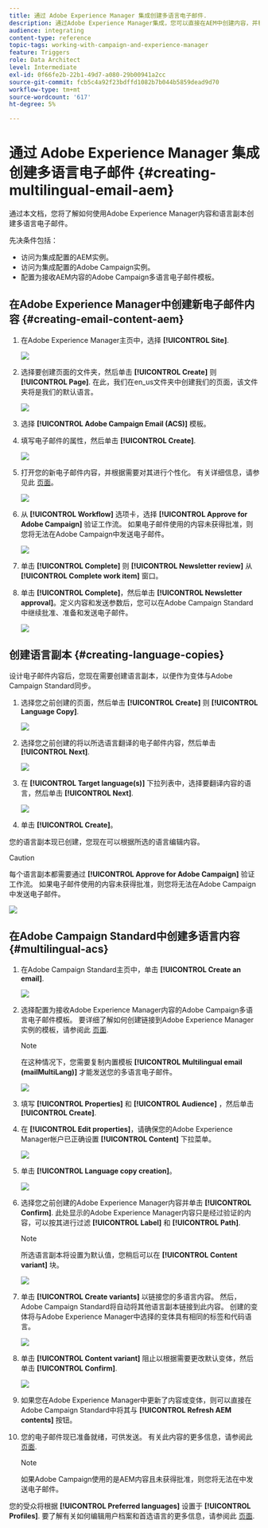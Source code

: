 ```yaml
---
title: 通过 Adobe Experience Manager 集成创建多语言电子邮件.
description: 通过Adobe Experience Manager集成，您可以直接在AEM中创建内容，并稍后在Adobe Campaign中使用它。
audience: integrating
content-type: reference
topic-tags: working-with-campaign-and-experience-manager
feature: Triggers
role: Data Architect
level: Intermediate
exl-id: 0f66fe2b-22b1-49d7-a080-29b00941a2cc
source-git-commit: fcb5c4a92f23bdffd1082b7b044b5859dead9d70
workflow-type: tm+mt
source-wordcount: '617'
ht-degree: 5%

---
```


# 通过 Adobe Experience Manager 集成创建多语言电子邮件 {#creating-multilingual-email-aem}

通过本文档，您将了解如何使用Adobe Experience Manager内容和语言副本创建多语言电子邮件。

先决条件包括：

* 访问为集成配置的AEM实例。
* 访问为集成配置的Adobe Campaign实例。
* 配置为接收AEM内容的Adobe Campaign多语言电子邮件模板。

## 在Adobe Experience Manager中创建新电子邮件内容 {#creating-email-content-aem}

1. 在Adobe Experience Manager主页中，选择 **[!UICONTROL Site]**.

   ![](assets/aem_acs_1.png)

1. 选择要创建页面的文件夹，然后单击 **[!UICONTROL Create]** 则 **[!UICONTROL Page]**. 在此，我们在en_us文件夹中创建我们的页面，该文件夹将是我们的默认语言。

   ![](assets/aem_acs_2.png)

1. 选择 **[!UICONTROL Adobe Campaign Email (ACS)]** 模板。

1. 填写电子邮件的属性，然后单击 **[!UICONTROL Create]**.

   ![](assets/aem_acs_3.png)

1. 打开您的新电子邮件内容，并根据需要对其进行个性化。 有关详细信息，请参见此 [ 页面](../../integrating/using/creating-email-experience-manager.md#editing-email-aem)。

   ![](assets/aem_acs_4.png)

1. 从 **[!UICONTROL Workflow]** 选项卡，选择 **[!UICONTROL Approve for Adobe Campaign]** 验证工作流。 如果电子邮件使用的内容未获得批准，则您将无法在Adobe Campaign中发送电子邮件。

   ![](assets/aem_acs_7.png)

1. 单击 **[!UICONTROL Complete]** 则 **[!UICONTROL Newsletter review]** 从 **[!UICONTROL Complete work item]** 窗口。

1. 单击 **[!UICONTROL Complete]**，然后单击 **[!UICONTROL Newsletter approval]**。定义内容和发送参数后，您可以在Adobe Campaign Standard中继续批准、准备和发送电子邮件。

   ![](assets/aem_acs_8.png)

## 创建语言副本 {#creating-language-copies}

设计电子邮件内容后，您现在需要创建语言副本，以便作为变体与Adobe Campaign Standard同步。

1. 选择您之前创建的页面，然后单击 **[!UICONTROL Create]** 则 **[!UICONTROL Language Copy]**.

   ![](assets/aem_acs_5.png)

1. 选择您之前创建的将以所选语言翻译的电子邮件内容，然后单击 **[!UICONTROL Next]**.

   ![](assets/aem_acs_6.png)

1. 在 **[!UICONTROL Target language(s)]** 下拉列表中，选择要翻译内容的语言，然后单击 **[!UICONTROL Next]**.

   ![](assets/aem_acs_9.png)

1. 单击 **[!UICONTROL Create]**。

您的语言副本现已创建，您现在可以根据所选的语言编辑内容。

>[!CAUTION]
>
>每个语言副本都需要通过 **[!UICONTROL Approve for Adobe Campaign]** 验证工作流。 如果电子邮件使用的内容未获得批准，则您将无法在Adobe Campaign中发送电子邮件。

![](assets/aem_acs_11.png)

## 在Adobe Campaign Standard中创建多语言内容 {#multilingual-acs}

1. 在Adobe Campaign Standard主页中，单击 **[!UICONTROL Create an email]**.

   ![](assets/aem_acs_12.png)

1. 选择配置为接收Adobe Experience Manager内容的Adobe Campaign多语言电子邮件模板。 要详细了解如何创建链接到Adobe Experience Manager实例的模板，请参阅此 [页面](../../integrating/using/configure-experience-manager.md#config-acs).

   >[!NOTE]
   >
   >在这种情况下，您需要复制内置模板 **[!UICONTROL Multilingual email (mailMultiLang)]** 才能发送您的多语言电子邮件。

   ![](assets/aem_acs_13.png)

1. 填写 **[!UICONTROL Properties]** 和 **[!UICONTROL Audience]** ，然后单击 **[!UICONTROL Create]**.

1. 在 **[!UICONTROL Edit properties]**，请确保您的Adobe Experience Manager帐户已正确设置 **[!UICONTROL Content]** 下拉菜单。

   ![](assets/aem_acs_20.png)

1. 单击 **[!UICONTROL Language copy creation]**。

   ![](assets/aem_acs_16.png)

1. 选择您之前创建的Adobe Experience Manager内容并单击 **[!UICONTROL Confirm]**. 此处显示的Adobe Experience Manager内容只是经过验证的内容，可以按其进行过滤 **[!UICONTROL Label]** 和 **[!UICONTROL Path]**.

   >[!NOTE]
   >
   >所选语言副本将设置为默认值，您稍后可以在 **[!UICONTROL Content variant]** 块。

   ![](assets/aem_acs_17.png)

1. 单击 **[!UICONTROL Create variants]** 以链接您的多语言内容。 然后，Adobe Campaign Standard将自动将其他语言副本链接到此内容。 创建的变体将与Adobe Experience Manager中选择的变体具有相同的标签和代码语言。

   ![](assets/aem_acs_18.png)

1. 单击 **[!UICONTROL Content variant]** 阻止以根据需要更改默认变体，然后单击 **[!UICONTROL Confirm]**.

   ![](assets/aem_acs_19.png)

1. 如果您在Adobe Experience Manager中更新了内容或变体，则可以直接在Adobe Campaign Standard中将其与 **[!UICONTROL Refresh AEM contents]** 按钮。

1. 您的电子邮件现已准备就绪，可供发送。 有关此内容的更多信息，请参阅此 [页面](../../sending/using/get-started-sending-messages.md).

   >[!NOTE]
   >
   >如果Adobe Campaign使用的是AEM内容且未获得批准，则您将无法在中发送电子邮件。

您的受众将根据 **[!UICONTROL Preferred languages]** 设置于 **[!UICONTROL Profiles]**. 要了解有关如何编辑用户档案和首选语言的更多信息，请参阅此 [页面](../../audiences/using/editing-profiles.md).
